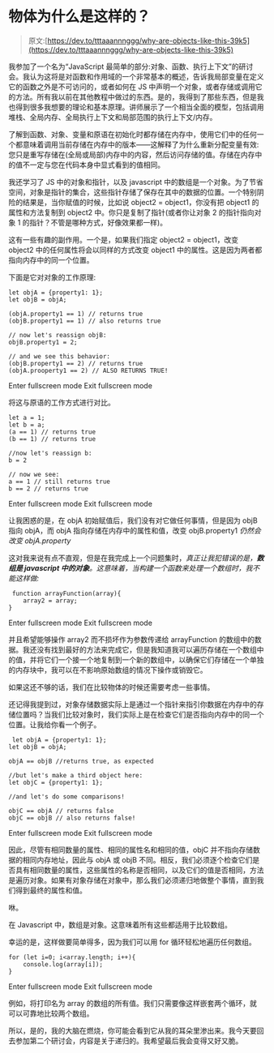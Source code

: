 # 物体为什么是这样的？

> 原文:[https://dev.to/tttaaannnggg/why-are-objects-like-this-39k5](https://dev.to/tttaaannnggg/why-are-objects-like-this-39k5)

我参加了一个名为“JavaScript 最简单的部分:对象、函数、执行上下文”的研讨会。我认为这将是对函数和作用域的一个非常基本的概述，告诉我局部变量在定义它的函数之外是不可访问的，或者如何在 JS 中声明一个对象，或者存储或调用它的方法。所有我以前在其他教程中做过的东西。是的，我得到了那些东西，但是我也得到很多我想要的理论和基本原理。讲师展示了一个相当全面的模型，包括调用堆栈、全局内存、全局执行上下文和局部范围的执行上下文/内存。

了解到函数、对象、变量和原语在初始化时都存储在内存中，使用它们中的任何一个都意味着调用当前存储在内存中的版本——这解释了为什么重新分配变量有效:您只是重写存储在(全局或局部)内存中的内容，然后访问存储的值。存储在内存中的值不一定与您在代码本身中显式看到的值相同。

我还学习了 JS 中的对象和指针，以及 javascript 中的数组是一个对象。为了节省空间，对象是指针的集合，这些指针存储了保存在其中的数据的位置。一个特别阴险的结果是，当你赋值的时候，比如说 object2 = object1，你没有把 object1 的属性和方法复制到 object2 中。你只是复制了指针(或者你让对象 2 的指针指向对象 1 的指针？不管是哪种方式，好像效果都一样)。

这有一些有趣的副作用。一个是，如果我们指定 object2 = object1，改变 object2 中的任何属性将会以同样的方式改变 object1 中的属性。这是因为两者都指向内存中的同一个位置。

下面是它对对象的工作原理:

```
let objA = {property1: 1};
let objB = objA;

(objA.property1 == 1) // returns true
(objB.property1 == 1) // also returns true

// now let's reassign objB:
objB.property1 = 2;

// and we see this behavior:
(objB.property1 == 2) // returns true
(objA.prooperty1 == 2) // ALSO RETURNS TRUE! 
```

Enter fullscreen mode Exit fullscreen mode

将这与原语的工作方式进行对比。

```
let a = 1;
let b = a;
(a == 1) // returns true
(b == 1) // returns true

//now let's reassign b:
b = 2

// now we see:
a == 1 // still returns true
b == 2 // returns true 
```

Enter fullscreen mode Exit fullscreen mode

让我困惑的是，在 objA 初始赋值后，我们没有对它做任何事情，但是因为 objB 指向 objA，而 objA 指向存储在内存中的属性和值，改变 objB.property1 *仍然会改变 objA.property*

这对我来说有点不直观，但是在我完成上一个问题集时，*真正让我犯错误的是，**数组是 javascript 中的对象**。这意味着，当构建一个函数来处理一个数组时，我不能这样做:* 

```
 function arrayFunction(array){
    array2 = array;
} 
```

Enter fullscreen mode Exit fullscreen mode

并且希望能够操作 array2 而不损坏作为参数传递给 arrayFunction 的数组中的数据。我还没有找到最好的方法来完成它，但是我知道我可以遍历存储在一个数组中的值，并将它们一个接一个地复制到一个新的数组中，以确保它们存储在一个单独的内存块中，我可以在不影响原始数组的情况下操作或销毁它。

如果这还不够的话，我们在比较物体的时候还需要考虑一些事情。

还记得我提到过，对象存储数据实际上是通过一个指针来指引你数据在内存中的存储位置吗？当我们比较对象时，我们实际上是在检查它们是否指向内存中的同一个位置。让我给你看一个例子。

```
 let objA = {property1: 1};
let objB = objA;

objA == objB //returns true, as expected

//but let's make a third object here:
let objC = {property1: 1};

//and let's do some comparisons!

objC == objA // returns false
objC == objB // also returns false! 
```

Enter fullscreen mode Exit fullscreen mode

因此，尽管有相同数量的属性、相同的属性名和相同的值，objC 并不指向存储数据的相同内存地址，因此与 objA 或 objB 不同。相反，我们必须逐个检查它们是否具有相同数量的属性，这些属性的名称是否相同，以及它们的值是否相同，方法是遍历对象。如果有对象存储在对象中，那么我们必须递归地做整个事情，直到我们得到最终的属性和值。

咻。

在 Javascript 中，数组是对象。这意味着所有这些都适用于比较数组。

幸运的是，这样做要简单得多，因为我们可以用 for 循环轻松地遍历任何数组。

```
for (let i=0; i<array.length; i++){
    console.log(array[i]);
} 
```

Enter fullscreen mode Exit fullscreen mode

例如，将打印名为 array 的数组的所有值。我们只需要像这样嵌套两个循环，就可以可靠地比较两个数组。

所以，是的，我的大脑在燃烧，你可能会看到它从我的耳朵里渗出来。我今天要回去参加第二个研讨会，内容是关于递归的。我希望最后我会变得又好又脆。